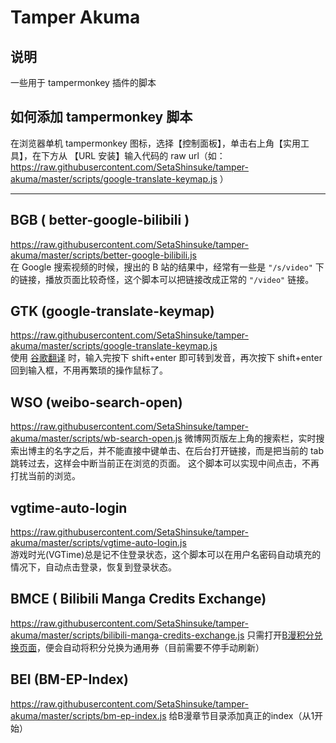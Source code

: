 # Tamper Akuma
## 说明
一些用于 tampermonkey 插件的脚本

## 如何添加 tampermonkey 脚本
在浏览器单机 tampermonkey 图标，选择【控制面板】，单击右上角【实用工具】，在下方从 【URL 安装】输入代码的 raw url（如：https://raw.githubusercontent.com/SetaShinsuke/tamper-akuma/master/scripts/google-translate-keymap.js ）

---

## BGB ( better-google-bilibili )
https://raw.githubusercontent.com/SetaShinsuke/tamper-akuma/master/scripts/better-google-bilibili.js    
在 Google 搜索视频的时候，搜出的 B 站的结果中，经常有一些是 `"/s/video"` 下的链接，播放页面比较奇怪，这个脚本可以把链接改成正常的 `"/video"` 链接。

## GTK (google-translate-keymap)
https://raw.githubusercontent.com/SetaShinsuke/tamper-akuma/master/scripts/google-translate-keymap.js    
使用 [谷歌翻译](https://translate.google.com/) 时，输入完按下 shift+enter 即可转到发音，再次按下 shift+enter 回到输入框，不用再繁琐的操作鼠标了。

## WSO (weibo-search-open)
https://raw.githubusercontent.com/SetaShinsuke/tamper-akuma/master/scripts/wb-search-open.js
微博网页版左上角的搜索栏，实时搜索出博主的名字之后，并不能直接中键单击、在后台打开链接，而是把当前的 tab 跳转过去，这样会中断当前正在浏览的页面。
这个脚本可以实现中间点击，不再打扰当前的浏览。


## vgtime-auto-login
https://raw.githubusercontent.com/SetaShinsuke/tamper-akuma/master/scripts/vgtime-auto-login.js  
游戏时光(VGTime)总是记不住登录状态，这个脚本可以在用户名密码自动填充的情况下，自动点击登录，恢复到登录状态。

## BMCE ( Bilibili Manga Credits Exchange) 
https://raw.githubusercontent.com/SetaShinsuke/tamper-akuma/master/scripts/bilibili-manga-credits-exchange.js
只需打开[B漫积分兑换页面](https://manga.bilibili.com/eden/credits-exchange.html?refresh=true)，便会自动将积分兑换为通用券（目前需要不停手动刷新）

## BEI (BM-EP-Index)
https://raw.githubusercontent.com/SetaShinsuke/tamper-akuma/master/scripts/bm-ep-index.js
给B漫章节目录添加真正的index（从1开始）